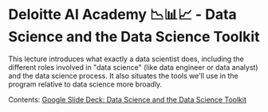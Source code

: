 # Deloitte AI Academy 📉📊📈 - Data Science and the Data Science Toolkit

This lecture introduces what exactly a data scientist does, including the different roles involved in "data science" (like data engineer or data analyst) and the data science process. It also situates the tools we'll use in the program relative to data science more broadly.

Contents: [Google Slide Deck: Data Science and the Data Science Toolkit](https://docs.google.com/presentation/d/15GxPZlngjvsPmol3LuIuM11-EalmPTWIRWk-05Pop3I/edit#slide=id.g1153295994f_0_0)
